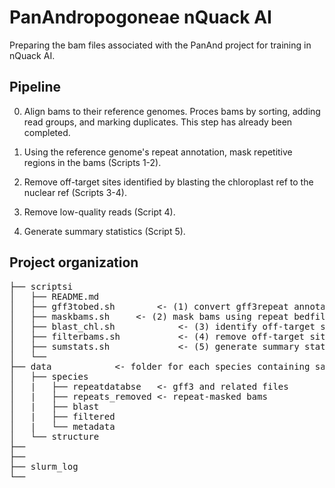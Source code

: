 # PanAndropogoneae nQuack AI

Preparing the bam files associated with the PanAnd project for training in nQuack AI.

## Pipeline

0. Align bams to their reference genomes. Proces bams by sorting, adding read groups, and marking duplicates. This step has already been completed.

1. Using the reference genome's repeat annotation, mask repetitive regions in the bams (Scripts 1-2).

2. Remove off-target sites identified by blasting the chloroplast ref to the nuclear ref (Scripts 3-4).

3. Remove low-quality reads (Script 4).

4. Generate summary statistics (Script 5).

## Project organization
<pre>
├── scriptsi
│   ├── README.md
│   ├── gff3tobed.sh		<- (1) convert gff3repeat annotation to bedfile 
│   ├── maskbams.sh		<- (2) mask bams using repeat bedfiles
│   ├── blast_chl.sh            <- (3) identify off-target sites
│   ├── filterbams.sh           <- (4) remove off-target sites and low-quality reads
│   ├── sumstats.sh             <- (5) generate summary stats for the bams
│   └── 
├── data 			<- folder for each species containing same structure
│   ├── species
│   |   ├── repeatdatabse	<- gff3 and related files 
│   |   ├── repeats_removed	<- repeat-masked bams
│   |   ├── blast
│   |   ├── filtered
│   |   └── metadata
│   └── structure
├── 
├── 
├── slurm_log
└── 
</pre>
